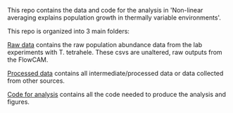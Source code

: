 This repo contains the data and code for the analysis in 'Non-linear averaging explains population growth in thermally variable environments'. 

This repo is organized into 3 main folders: 


[Raw data](https://github.com/JoeyBernhardt/thermal-variability/tree/master/Tetraselmis_experiment/data-raw) contains the raw population abundance data from the lab experiments with T. tetrahele. These csvs are unaltered, raw outputs from the FlowCAM. 


[Processed data](https://github.com/JoeyBernhardt/thermal-variability/tree/master/Tetraselmis_experiment/data-processed) contains all intermediate/processed data or data collected from other sources. 


[Code for analysis](https://github.com/JoeyBernhardt/thermal-variability/tree/master/Tetraselmis_experiment/R) contains all the code needed to produce the analysis and figures. 
